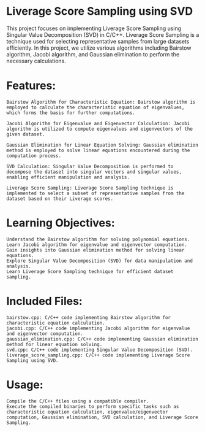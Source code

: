 # Liverage Score Sampling using SVD

This project focuses on implementing Liverage Score Sampling using Singular Value Decomposition (SVD) in C/C++. Liverage Score Sampling is a technique used for selecting representative samples from large datasets efficiently. In this project, we utilize various algorithms including Bairstow algorithm, Jacobi algorithm, and Gaussian elimination to perform the necessary calculations.
# Features:

    Bairstow Algorithm for Characteristic Equation: Bairstow algorithm is employed to calculate the characteristic equation of eigenvalues, which forms the basis for further computations.

    Jacobi Algorithm for Eigenvalue and Eigenvector Calculation: Jacobi algorithm is utilized to compute eigenvalues and eigenvectors of the given dataset.

    Gaussian Elimination for Linear Equation Solving: Gaussian elimination method is employed to solve linear equations encountered during the computation process.

    SVD Calculation: Singular Value Decomposition is performed to decompose the dataset into singular vectors and singular values, enabling efficient manipulation and analysis.

    Liverage Score Sampling: Liverage Score Sampling technique is implemented to select a subset of representative samples from the dataset based on their Liverage scores.

# Learning Objectives:

    Understand the Bairstow algorithm for solving polynomial equations.
    Learn Jacobi algorithm for eigenvalue and eigenvector computation.
    Gain insights into Gaussian elimination method for solving linear equations.
    Explore Singular Value Decomposition (SVD) for data manipulation and analysis.
    Learn Liverage Score Sampling technique for efficient dataset sampling.

# Included Files:

    bairstow.cpp: C/C++ code implementing Bairstow algorithm for characteristic equation calculation.
    jacobi.cpp: C/C++ code implementing Jacobi algorithm for eigenvalue and eigenvector computation.
    gaussian_elimination.cpp: C/C++ code implementing Gaussian elimination method for linear equation solving.
    svd.cpp: C/C++ code implementing Singular Value Decomposition (SVD).
    liverage_score_sampling.cpp: C/C++ code implementing Liverage Score Sampling using SVD.

# Usage:

    Compile the C/C++ files using a compatible compiler.
    Execute the compiled binaries to perform specific tasks such as characteristic equation calculation, eigenvalue/eigenvector computation, Gaussian elimination, SVD calculation, and Liverage Score Sampling.
